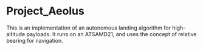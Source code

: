 # Project_Aeolus
This is an implementation of an autonomous landing algorithm for high-altitude payloads. It runs on an ATSAMD21, and uses the concept of relative bearing for navigation.
